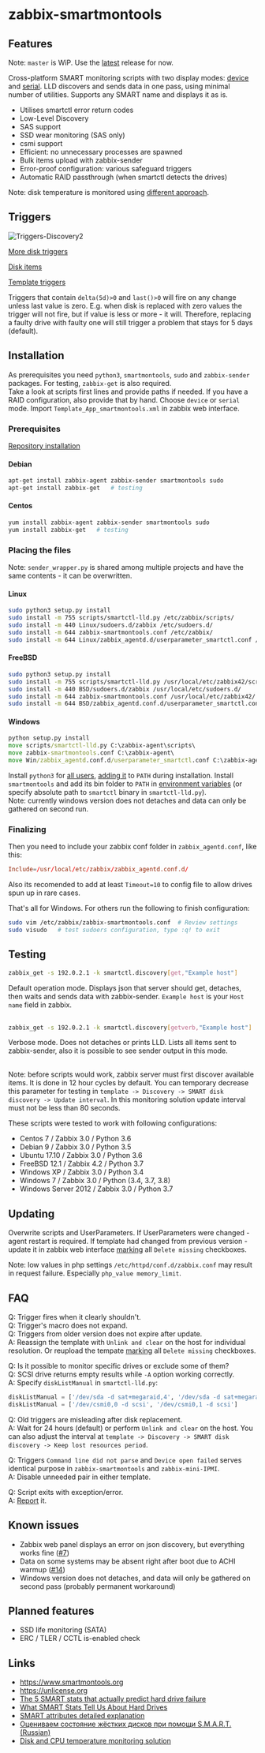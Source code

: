 # zabbix-smartmontools
## Features
Note: `master` is WiP. Use the [latest](https://github.com/nobodysu/zabbix-smartmontools/releases) release for now.

Cross-platform SMART monitoring scripts with two display modes: [device](https://github.com/nobodysu/zabbix-smartmontools/blob/master/screenshots/smartctl_mode-device-example.png?raw=true) and [serial](https://github.com/nobodysu/zabbix-smartmontools/blob/master/screenshots/smartctl_mode-serial-example.png?raw=true). LLD discovers and sends data in one pass, using minimal number of utilities. Supports any SMART name and displays it as is.

- Utilises smartctl error return codes
- Low-Level Discovery
- SAS support
- SSD wear monitoring (SAS only)
- csmi support
- Efficient: no unnecessary processes are spawned
- Bulk items upload with zabbix-sender
- Error-proof configuration: various safeguard triggers
- Automatic RAID passthrough (when smartctl detects the drives)

Note: disk temperature is monitored using [different approach](https://github.com/nobodysu/zabbix-mini-IPMI).

## Triggers
![Triggers-Discovery2](https://raw.githubusercontent.com/nobodysu/zabbix-smartmontools/master/screenshots/smartctl_discovery_triggers2.png)

[More disk triggers](https://raw.githubusercontent.com/nobodysu/zabbix-smartmontools/master/screenshots/smartctl_discovery_triggers1.png)<br>

[Disk items](https://raw.githubusercontent.com/nobodysu/zabbix-smartmontools/master/screenshots/smartctl_discovery_items.png)<br>

[Template triggers](https://raw.githubusercontent.com/nobodysu/zabbix-smartmontools/master/screenshots/smartctl_triggers.png)

Triggers that contain `delta(5d)>0` and `last()>0` will fire on any change unless last value is zero. E.g. when disk is replaced with zero values the trigger will not fire, but if value is less or more - it will. Therefore, replacing a faulty drive with faulty one will still trigger a problem that stays for 5 days (default).

## Installation
As prerequisites you need `python3`, `smartmontools`, `sudo` and `zabbix-sender` packages. For testing, `zabbix-get` is also required.
<br />
Take a look at scripts first lines and provide paths if needed. If you have a RAID configuration, also provide that by hand. Choose `device` or `serial` mode. Import `Template_App_smartmontools.xml` in zabbix web interface.

### Prerequisites
[Repository installation](https://www.zabbix.com/documentation/3.0/manual/installation/install_from_packages/repository_installation)
#### Debian
```bash
apt-get install zabbix-agent zabbix-sender smartmontools sudo
apt-get install zabbix-get   # testing
```
#### Centos
```bash
yum install zabbix-agent zabbix-sender smartmontools sudo
yum install zabbix-get   # testing
```

### Placing the files
Note: `sender_wrapper.py` is shared among multiple projects and have the same contents - it can be overwritten.
#### Linux
```bash
sudo python3 setup.py install
sudo install -m 755 scripts/smartctl-lld.py /etc/zabbix/scripts/
sudo install -m 440 Linux/sudoers.d/zabbix /etc/sudoers.d/
sudo install -m 644 zabbix-smartmontools.conf /etc/zabbix/
sudo install -m 644 Linux/zabbix_agentd.d/userparameter_smartctl.conf /etc/zabbix/zabbix_agentd.d/
```

#### FreeBSD
```bash
sudo python3 setup.py install
sudo install -m 755 scripts/smartctl-lld.py /usr/local/etc/zabbix42/scripts/
sudo install -m 440 BSD/sudoers.d/zabbix /usr/local/etc/sudoers.d/
sudo install -m 644 zabbix-smartmontools.conf /usr/local/etc/zabbix42/
sudo install -m 644 BSD/zabbix_agentd.conf.d/userparameter_smartctl.conf /usr/local/etc/zabbix42/zabbix_agentd.conf.d/
```

#### Windows
```cmd
python setup.py install
move scripts/smartctl-lld.py C:\zabbix-agent\scripts\
move zabbix-smartmontools.conf C:\zabbix-agent\
move Win/zabbix_agentd.conf.d/userparameter_smartctl.conf C:\zabbix-agent\zabbix_agentd.conf.d\
```
Install `python3` for [all users](https://github.com/nobodysu/zabbix-smartmontools/blob/master/screenshots/windows_python_installation1.png), [adding it](https://github.com/nobodysu/zabbix-smartmontools/blob/master/screenshots/windows_python_installation2.png) to `PATH` during installation. Install `smartmontools` and add its bin folder to `PATH` in [environment variables](https://raw.githubusercontent.com/nobodysu/zabbix-smartmontools/master/screenshots/windows_environment_variables.png) (or specify absolute path to `smartctl` binary in `smartctl-lld.py`).
<br />
Note: currently windows version does not detaches and data can only be gathered on second run.

### Finalizing
Then you need to include your zabbix conf folder in `zabbix_agentd.conf`, like this:
```conf
Include=/usr/local/etc/zabbix/zabbix_agentd.conf.d/
```
Also its recomended to add at least `Timeout=10` to config file to allow drives spun up in rare cases.

That's all for Windows. For others run the following to finish configuration:
```bash
sudo vim /etc/zabbix/zabbix-smartmontools.conf	# Review settings
sudo visudo   # test sudoers configuration, type :q! to exit
```

## Testing
```bash
zabbix_get -s 192.0.2.1 -k smartctl.discovery[get,"Example host"]
```
Default operation mode. Displays json that server should get, detaches, then waits and sends data with zabbix-sender. `Example host` is your `Host name` field in zabbix.
<br /><br />

```bash
zabbix_get -s 192.0.2.1 -k smartctl.discovery[getverb,"Example host"]
```
Verbose mode. Does not detaches or prints LLD. Lists all items sent to zabbix-sender, also it is possible to see sender output in this mode.
<br /><br />

Note: before scripts would work, zabbix server must first discover available items. It is done in 12 hour cycles by default. You can temporary decrease this parameter for testing in `template -> Discovery -> SMART disk discovery -> Update interval`. In this monitoring solution update interval must not be less than 80 seconds.

These scripts were tested to work with following configurations:
- Centos 7 / Zabbix 3.0 / Python 3.6
- Debian 9 / Zabbix 3.0 / Python 3.5
- Ubuntu 17.10 / Zabbix 3.0 / Python 3.6
- FreeBSD 12.1 / Zabbix 4.2 / Python 3.7
- Windows XP / Zabbix 3.0 / Python 3.4
- Windows 7 / Zabbix 3.0 / Python (3.4, 3.7, 3.8)
- Windows Server 2012 / Zabbix 3.0 / Python 3.7

## Updating
Overwrite scripts and UserParameters. If UserParameters were changed - agent restart is required. If template had changed from previous version - update it in zabbix web interface [marking](https://github.com/nobodysu/zabbix-smartmontools/blob/master/screenshots/template-updating.png) all `Delete missing` checkboxes.

Note: low values in php settings `/etc/httpd/conf.d/zabbix.conf` may result in request failure. Especially `php_value memory_limit`.

## FAQ
Q: Trigger fires when it clearly shouldn't.<br>
Q: Trigger's macro does not expand.<br>
Q: Triggers from older version does not expire after update.<br>
A: Reassign the template with `Unlink and clear` on the host for individual resolution. Or reupload the tempate [marking](https://github.com/nobodysu/zabbix-smartmontools/blob/master/screenshots/template-updating.png) all `Delete missing` checkboxes.

Q: Is it possible to monitor specific drives or exclude some of them?<br>
Q: SCSI drive returns empty results while `-A` option working correctly.<br>
A: Specify `diskListManual` in `smartctl-lld.py`:
```python
diskListManual = ['/dev/sda -d sat+megaraid,4', '/dev/sda -d sat+megaraid,5']
diskListManual = ['/dev/csmi0,0 -d scsi', '/dev/csmi0,1 -d scsi']
```

Q: Old triggers are misleading after disk replacement.<br>
A: Wait for 24 hours (default) or perform `Unlink and clear` on the host. You can also adjust the interval at `template -> Discovery -> SMART disk discovery -> Keep lost resources period`.

Q: Triggers `Command line did not parse` and `Device open failed` serves identical purpose in `zabbix-smartmontools` and `zabbix-mini-IPMI`.<br>
A: Disable unneeded pair in either template.

Q: Script exits with exception/error.<br>
A: [Report](https://github.com/nobodysu/zabbix-smartmontools/issues) it.

## Known issues
- Zabbix web panel displays an error on json discovery, but everything works fine ([#7](https://github.com/nobodysu/zabbix-smartmontools/issues/7))
- Data on some systems may be absent right after boot due to ACHI warmup ([#14](https://github.com/nobodysu/zabbix-smartmontools/issues/14))
- Windows version does not detaches, and data will only be gathered on second pass (probably permanent workaround)

## Planned features
- SSD life monitoring (SATA)
- ERC / TLER / CCTL is-enabled check

## Links
- https://www.smartmontools.org
- https://unlicense.org
- [The 5 SMART stats that actually predict hard drive failure](https://www.computerworld.com/article/2846009/the-5-smart-stats-that-actually-predict-hard-drive-failure.html)
- [What SMART Stats Tell Us About Hard Drives](https://www.backblaze.com/blog/what-smart-stats-indicate-hard-drive-failures/)
- [SMART attributes detailed explanation](https://en.wikipedia.org/wiki/S.M.A.R.T.#Known_ATA_S.M.A.R.T._attributes)
- [Оцениваем состояние жёстких дисков при помощи S.M.A.R.T. (Russian)](https://www.ixbt.com/storage/hdd-smart-testing.shtml)
- [Disk and CPU temperature monitoring solution](https://github.com/nobodysu/zabbix-mini-IPMI)
